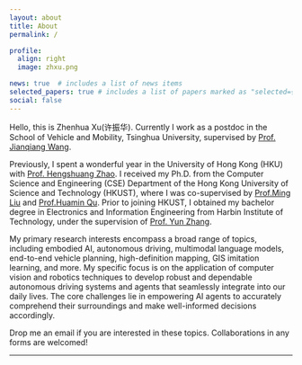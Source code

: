 ```yaml
---
layout: about
title: About
permalink: /

profile:
  align: right
  image: zhxu.png

news: true  # includes a list of news items
selected_papers: true # includes a list of papers marked as "selected={true}"
social: false
---
```


Hello, this is Zhenhua Xu(许振华). Currently I work as a postdoc in the School of Vehicle and Mobility, Tsinghua University, supervised by [Prof. Jianqiang Wang](https://scholar.google.com/citations?user=5mUoFN0AAAAJ&hl=en).

Previously, I spent a wonderful year in the University of Hong Kong (HKU) with [Prof. Hengshuang Zhao](https://hszhao.github.io/). I received my Ph.D. from the Computer Science and Engineering (CSE) Department of the Hong Kong University of Science and Technology (HKUST), where I was co-supervised by [Prof.Ming Liu](https://facultyprofiles.ust.hk/profiles.php?profile=ming-liu-eelium) and [Prof.Huamin Qu](http://huamin.org/). Prior to joining HKUST, I obtained my bachelor degree in Electronics and Information Engineering from Harbin Institute of Technology, under the supervision of [Prof. Yun Zhang](https://www.researchgate.net/profile/Yun-Zhang-72).

My primary research interests encompass a broad range of topics, including embodied AI, autonomous driving, multimodal language models, end-to-end vehicle planning, high-definition mapping, GIS imitation learning, and more. My specific focus is on the application of computer vision and robotics techniques to develop robust and dependable autonomous driving systems and agents that seamlessly integrate into our daily lives. The core challenges lie in empowering AI agents to accurately comprehend their surroundings and make well-informed decisions accordingly.

<!-- My research insterests widely lie in high-definition map automatic generation, image-to-graph detection, computer vision, imitation learing, autonomous driving, robotics, GIS, aerial image understanding, etc. Specifically, I aim to apply computer vision approaches and robotics techniques to automatically generate vector maps (e.g., standard-definition map and high-definition map) for autonomous driving systems. The key task is detecting the graph of target objects (e.g., road, road boundary, lane centerline, etc) from input images or data sequences. -->

Drop me an email if you are interested in these topics. Collaborations in any forms are welcomed!

<!-- **<span style="color:purple"> Now I am looking for postdoc positions on robotics/autonomous driving/GIS/aerial image understanding/computer vision/etc. </span>** -->

<hr>